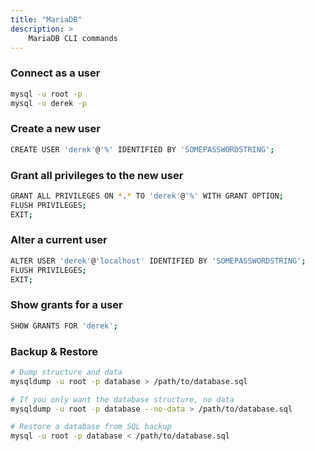```yaml
---
title: "MariaDB"
description: >
    MariaDB CLI commands 
---
```

### Connect as a user

```bash
mysql -u root -p
mysql -u derek -p
```

### Create a new user

```bash
CREATE USER 'derek'@'%' IDENTIFIED BY 'SOMEPASSWORDSTRING';
```

### Grant all privileges to the new user

```bash
GRANT ALL PRIVILEGES ON *.* TO 'derek'@'%' WITH GRANT OPTION;
FLUSH PRIVILEGES;
EXIT;
```

### Alter a current user

```bash
ALTER USER 'derek'@'localhost' IDENTIFIED BY 'SOMEPASSWORDSTRING';
FLUSH PRIVILEGES;
EXIT;
```

### Show grants for a user

```bash
SHOW GRANTS FOR 'derek';
```

### Backup & Restore

```bash
# Dump structure and data
mysqldump -u root -p database > /path/to/database.sql

# If you only want the database structure, no data
mysqldump -u root -p database --no-data > /path/to/database.sql

# Restore a database from SQL backup
mysql -u root -p database < /path/to/database.sql
```